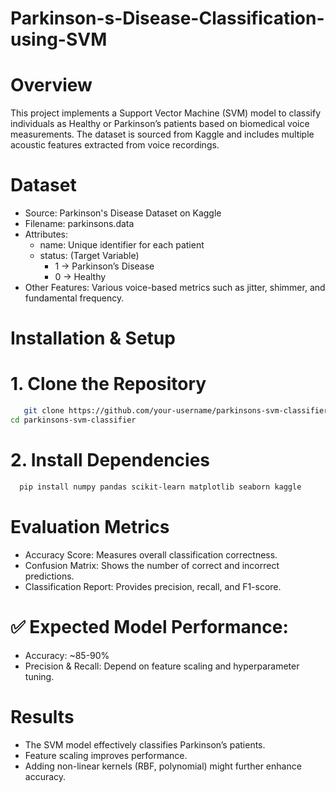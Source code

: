 # Parkinson-s-Disease-Classification-using-SVM
# Overview
This project implements a Support Vector Machine (SVM) model to classify individuals as Healthy or Parkinson’s patients based on biomedical voice measurements. The dataset is sourced from Kaggle and includes multiple acoustic features extracted from voice recordings.

# Dataset
* Source: Parkinson's Disease Dataset on Kaggle
* Filename: parkinsons.data
* Attributes:
  * name: Unique identifier for each patient
  * status: (Target Variable)
      * 1 → Parkinson’s Disease
      * 0 → Healthy
* Other Features: Various voice-based metrics such as jitter, shimmer, and fundamental frequency.

# Installation & Setup
# 1. Clone the Repository
```bash
   git clone https://github.com/your-username/parkinsons-svm-classifier.git
cd parkinsons-svm-classifier
```
# 2. Install Dependencies
```bash
  pip install numpy pandas scikit-learn matplotlib seaborn kaggle
```
# Evaluation Metrics
* Accuracy Score: Measures overall classification correctness.
* Confusion Matrix: Shows the number of correct and incorrect predictions.
* Classification Report: Provides precision, recall, and F1-score.

# ✅ Expected Model Performance:

* Accuracy: ~85-90%
* Precision & Recall: Depend on feature scaling and hyperparameter tuning.

# Results
* The SVM model effectively classifies Parkinson’s patients.
* Feature scaling improves performance.
* Adding non-linear kernels (RBF, polynomial) might further enhance accuracy.

